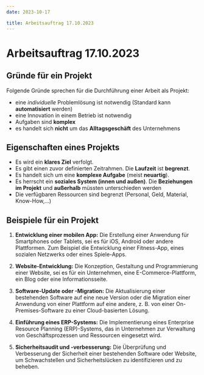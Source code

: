 ```yaml
---
date: 2023-10-17

title: Arbeitsauftrag 17.10.2023
---
```


# Arbeitsauftrag 17.10.2023

## Gründe für ein Projekt

Folgende Gründe sprechen für die Durchführung einer Arbeit als Projekt:

<!-- truncate -->

- eine _individuelle_ Problemlösung ist notwendig (Standard kann **automatisiert** werden)
- eine Innovation in einem Betrieb ist notwendig
- Aufgaben sind **komplex**
- es handelt sich **nicht** um das **Alltagsgeschäft** des Unternehmens

## Eigenschaften eines Projekts

- Es wird ein **klares Ziel** verfolgt.
- Es gibt einen zuvor definierten Zeitrahmen. Die **Laufzeit** ist **begrenzt**.
- Es handelt sich um eine **komplexe Aufgabe** (meist **neuartig**).
- Es herrscht ein **soziales System (innen und außen)**. Die **Beziehungen im Projekt** und **außerhalb** müssten unterschieden werden
- Die verfügbaren Ressourcen sind begrenzt (Personal, Geld, Material, Know-How,...)

## Beispiele für ein Projekt

1. **Entwicklung einer mobilen App:** Die Erstellung einer Anwendung für Smartphones oder Tablets, sei es für iOS, Android oder andere Plattformen. Zum Beispiel die Entwicklung einer Fitness-App, eines sozialen Netzwerks oder eines Spiele-Apps.

2. **Website-Entwicklung:** Die Konzeption, Gestaltung und Programmierung einer Website, sei es für ein Unternehmen, eine E-Commerce-Plattform, ein Blog oder eine Informationsseite.

3. **Software-Update oder -Migration:** Die Aktualisierung einer bestehenden Software auf eine neue Version oder die Migration einer Anwendung von einer Plattform auf eine andere, z. B. von einer On-Premises-Software zu einer Cloud-basierten Lösung.

4. **Einführung eines ERP-Systems:** Die Implementierung eines Enterprise Resource Planning (ERP)-Systems, das in Unternehmen zur Verwaltung von Geschäftsprozessen und Ressourcen eingesetzt wird.

5. **Sicherheitsaudit und -verbesserung:** Die Überprüfung und Verbesserung der Sicherheit einer bestehenden Software oder Website, um Schwachstellen und Sicherheitslücken zu identifizieren und zu beheben.
